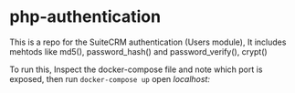 # php-authentication

This is a repo for the SuiteCRM authentication (Users module),
It includes mehtods like md5(), password_hash() and password_verify(), crypt()

To run this, Inspect the docker-compose file and note which port is exposed, then run
`docker-compose up`
open _localhost:<port>_
